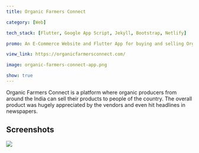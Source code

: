 ```yaml
---
title: Organic Farmers Connect

category: [Web]

tech_stack: [Flutter, Google App Script, Jekyll, Bootstrap, Netlify]

promo: An E-Commerce Website and Flutter App for buying and selling Organic Products in India.

view_link: https://organicfarmersconnect.com/

image: organic-farmers-connect-app.png

show: true
---
```


Organic Farmers Connect is a platform where organic producers from around the India can sell their products to people of the country. The overall product was hugely appreciated by the vendors and even hit headlines in newspapers.

## Screenshots

![](/images/projects/organic-farmers-connect-web.png)
